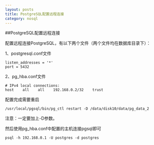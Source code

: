 ```yaml
---
layout: posts
title: PostgreSQL配置远程连接
category: nosql
---
```


##PostgreSQL配置远程连接

配置远程连接PostgreSQL，有以下两个文件（两个文件均在数据库目录下）：

1、postgresql.conf文件

	listen_addresses = '*'
	port = 5432

2、pg_hba.conf文件

	# IPv4 local connections:
	host    all    all    192.168.0.2/32    trust

配置完成需要重启

	/usr/local/pgsql/bin/pg_ctl restart -D /data/disk10/data/pg_data_2

注意：一定要加上-D参数。

然后使用pg_hba.conf中配置的主机连接pgsql即可

	psql -h 192.168.0.1 -U postgres -d postgres